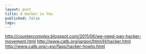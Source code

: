 ```yaml
---
layout: post
title: A Hacker is You
published: false
tags:
---
```


http://countercomplex.blogspot.com/2011/06/we-need-pan-hacker-movement.html
http://www.catb.org/jargon/html/H/hacker.html
http://www.catb.org/~esr/faqs/hacker-howto.html
